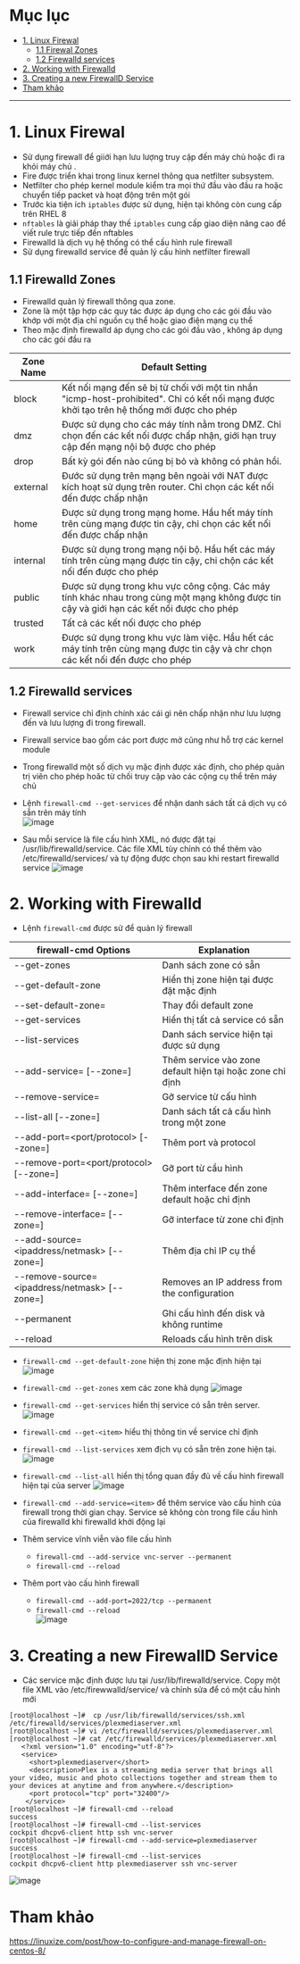 # Mục lục  
- [1. Linux Firewal](#1)
  - [1.1 Firewal Zones](#11)
  - [1.2 Firewalld services](#12)
- [2. Working with Firewalld](#2)
- [3. Creating a new FirewallD Service](#3)
- [Tham khảo](#tm)



---
<a name ='1'></a>
# 1. Linux Firewal
- Sử dụng firewall để giiới hạn lưu lượng  truy cập đến máy chủ hoặc đi ra khỏi máy chủ .
- Fire được triển khai trong linux kernel thông qua netfilter subsystem.
- Netfilter cho phép kernel module kiểm tra mọi thứ đầu vào đầu ra  hoặc chuyển tiếp packet và hoạt động trên một gói  
- Trước kia tiện ích `iptables` được sử dụng, hiện tại không còn cung cấp trên RHEL 8
- `nftables` là giải pháp thay thế `iptables` cung cấp giao diện nâng cao để viết rule trực tiếp đến  nftables
- Firewalld là dịch vụ hệ thống có thể cấu hình rule firewall 
- Sử dụng firewalld service để quản lý cấu hình netfilter firewall

<a name = '11'></a>
## 1.1 Firewalld Zones
- Firewalld quản lý firewall thông qua zone.
- Zone là một tập hợp các quy tác được áp dụng cho các gói đầu vào  khớp với một địa chỉ nguồn cụ thể hoặc giao điện mạng cụ thể 
- Theo mặc định firewalld áp dụng cho các gói đầu vào , không áp dụng cho các gói đầu ra  


Zone Name | Default Setting
---|---
block | Kết nối mạng đến sẽ bị từ chối với một tin nhắn "icmp-host-prohibited". Chỉ có kết nối mạng được khởi tạo trên hệ thống mới được cho phép 
dmz | Được sử dụng cho các máy tính nằm trong DMZ. Chỉ chọn đến các kết nối được chấp nhận, giới hạn truy  cập đến mạng nội bộ được cho phép 
drop | Bất kỳ gói đến nào cũng bị bỏ và không có phản hồi.
external| Đước sử dụng trên mạng bên ngoài với NAT được kích hoạt sử dụng trên router. Chỉ chọn các kết nối đến được chấp nhận
home | Được sử dụng trong mạng home. Hầu hết máy tính trên cùng mạng được tin cậy, chỉ chọn các kết nối đến được chấp nhận  
internal | Được sử dụng trong mạng nội bộ. Hầu hết các máy tính trên cùng mạng được tin cậy, chi chộn các kết nối đến được cho phép  
public | Được sử dụng trong khu vực công cộng. Các máy tính khác nhau trong cùng một mạng không được tin cậy và giới hạn các kết nối được cho phép 
trusted | Tất cả các kết nối được cho phép
work | Được sử dụng trong khu vực làm việc. Hầu hết các máy tính trên cùng mạng được tin cậy và chr chọn các kết nối đến được cho phép


<a name = '12'></a>
## 1.2 Firewalld services

- Firewall service chỉ định chính xác cái gì nên chấp nhận như lưu lượng đến và lưu lượng đi trong firewall.
- Firewall service bao gồm các port được mở cũng như hỗ trợ các kernel module 
- Trong firewalld một số dịch vụ mặc định được xác định, cho phép quản trị viên cho phép hoăc từ chối truy cập vào các cộng cụ thể trên máy chủ 

- Lệnh `firewall-cmd --get-services` để nhận danh sách tất cả dịch vụ có sẵn trên máy tính  
    ![image](image/chap23/Screenshot_1.png)

- Sau mỗi service là file cấu hình XML, nó được đặt tại /usr/lib/firewalld/service. Các file XML tùy chỉnh có thể thêm vào /etc/firewalld/services/ và tự động được chọn sau khi restart firewalld service 
    ![image](image/chap23/Screenshot_2.png)


<a name ='2'></a>
# 2. Working with Firewalld

-  Lệnh `firewall-cmd` được sử để quản lý firewall

firewall-cmd Options | Explanation
---|---
--get-zones | Danh sách zone có sẵn 
--get-default-zone| Hiển thị zone hiện tại được đặt mặc định 
--set-default-zone=<ZONE> |Thay đổi default zone
--get-services |Hiển thị tất cả service có sẵn
--list-services | Danh sách service hiện tại được sử dụng  
--add-service=<service-name> [--zone=<ZONE>] | Thêm service vào zone default hiện tại hoặc zone chỉ định  
--remove-service=<service-name> | Gỡ service  từ cấu hình 
--list-all [--zone=<ZONE>] |   Danh sách tất cả cấu hình trong một zone
--add-port=<port/protocol> [--zone=<ZONE>] |Thêm port và protocol  
--remove-port=<port/protocol> [--zone=<ZONE>] | Gỡ port từ cầu hình 
--add-interface=<INTERFACE> [--zone=<ZONE>] | Thêm interface đến zone default hoặc chỉ định 
--remove-interface=<INTERFACE> [--zone=<ZONE>] | Gỡ interface từ zone chỉ định 
--add-source=<ipaddress/netmask> [--zone=<ZONE>] | Thêm địa chỉ IP cụ thể 
--remove-source=<ipaddress/netmask> [--zone=<ZONE>] | Removes an IP address from the configuration
--permanent | Ghi cấu hình đến disk và không  runtime
--reload|  Reloads cấu hình trên disk 


- `firewall-cmd --get-default-zone` hiện thị zone mặc định hiện tại
    ![image](image/chap23/Screenshot_3.png)

- `firewall-cmd --get-zones` xem các zone khả dụng 
    ![image](image/chap23/Screenshot_4.png)

-  `firewall-cmd --get-services` hiển thị service có sẵn trên server. 
    ![image](image/chap23/Screenshot_1.png)

- `firewall-cmd --get-<item>` hiểu thị thông tin về service chỉ định  


- `firewall-cmd --list-services` xem địch vụ có sẵn trên zone hiện tại. 
    ![image](image/chap23/Screenshot_6.png)

- `firewall-cmd --list-all` hiển thị tổng quan đầy đủ về cấu hình firewall hiện tại của server
    ![image](image/chap23/Screenshot_7.png)

- `firewall-cmd --add-service=<item>` để thêm service  vào cấu hình của firewall trong thời gian chạy. Service sẽ không còn trong file cấu hình của firewalld khi firewalld khởi động lại 
- Thêm service vĩnh viễn vào file cấu hình  
  - `firewall-cmd --add-service vnc-server --permanent` 
  - `firewall-cmd --reload`  

- Thêm port vào cấu hình firewall
  - `firewall-cmd --add-port=2022/tcp --permanent`
  - `firewall-cmd --reload`  
    ![image](image/chap23/Screenshot_5.png)

<a name ='3'></a>  
# 3. Creating a new FirewallD Service

- Các service mặc định được lưu tại /usr/lib/firewalld/service. Copy một file XML vào /etc/firewwalld/service/ và chỉnh sửa để có một cấu hình mới 
```
[root@localhost ~]#  cp /usr/lib/firewalld/services/ssh.xml /etc/firewalld/services/plexmediaserver.xml
[root@localhost ~]# vi /etc/firewalld/services/plexmediaserver.xml
[root@localhost ~]# cat /etc/firewalld/services/plexmediaserver.xml
   <?xml version="1.0" encoding="utf-8"?>
   <service>
     <short>plexmediaserver</short>
     <description>Plex is a streaming media server that brings all your video, music and photo collections together and stream them to your devices at anytime and from anywhere.</description>
     <port protocol="tcp" port="32400"/>
    </service>
[root@localhost ~]# firewall-cmd --reload
success
[root@localhost ~]# firewall-cmd --list-services
cockpit dhcpv6-client http ssh vnc-server
[root@localhost ~]# firewall-cmd --add-service=plexmediaserver
success
[root@localhost ~]# firewall-cmd --list-services
cockpit dhcpv6-client http plexmediaserver ssh vnc-server
```

![image](image/chap23/Screenshot_8.png)

<a name ='tm'></a>  
# Tham khảo

https://linuxize.com/post/how-to-configure-and-manage-firewall-on-centos-8/













